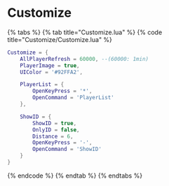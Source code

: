# Customize

{% tabs %}
{% tab title="Customize.lua" %}
{% code title="Customize/Customize.lua" %}
```lua
Customize = {
    AllPlayerRefresh = 60000, --(60000: 1min)
    PlayerImage = true,
    UIColor = '#92FFA2',

    PlayerList = {
        OpenKeyPress = '*',
        OpenCommand = 'PlayerList'
    },

    ShowID = {
        ShowID = true,
        OnlyID = false,
        Distance = 6,
        OpenKeyPress = '-',
        OpenCommand = 'ShowID'
    }
}
```
{% endcode %}
{% endtab %}
{% endtabs %}

